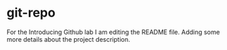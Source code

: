 # git-repo
For the Introducing Github lab
I am editing the README file. Adding some more details about the project description.
